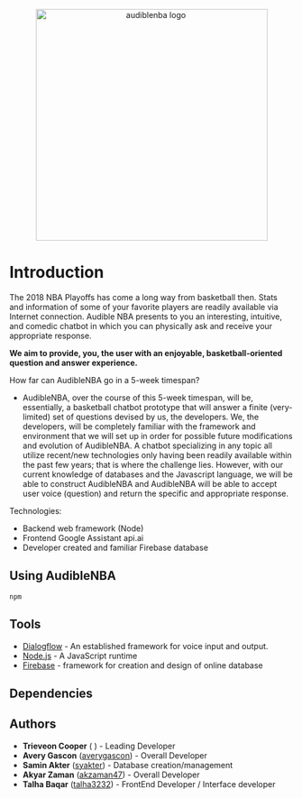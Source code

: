 <p align="center">
<img width="411" alt="audiblenba logo" src="https://user-images.githubusercontent.com/29191829/43220027-c2f8d1dc-8ffd-11e8-9b23-22e6e4ab4b97.png">
</p>

# Introduction

The 2018 NBA Playoffs has come a long way from basketball then. Stats and information of some of your favorite players are readily available via Internet connection. Audible NBA presents to you an interesting, intuitive, and comedic chatbot in which you can physically ask and receive your appropriate response.

**We aim to provide, you, the user with an enjoyable, basketball-oriented question and answer experience.**

How far can AudibleNBA go in a 5-week timespan?

 + AudibleNBA, over the course of this 5-week timespan, will be, essentially, a basketball chatbot prototype that will answer a finite (very-limited) set of questions devised by us, the developers. We, the developers, will be completely familiar with the framework and environment that we will set up in order for possible future modifications and evolution of AudibleNBA. A chatbot specializing in any topic all utilize recent/new technologies only having been readily available within the past few years; that is where the challenge lies. However, with our current knowledge of databases and the Javascript language, we will be able to construct AudibleNBA and AudibleNBA will be able to accept user voice (question) and return the specific and appropriate response.
 
Technologies:

 + Backend web framework (Node)
 + Frontend Google Assistant api.ai
 + Developer created and familiar Firebase database

## Using AudibleNBA

```
npm
```

## Tools

* [Dialogflow](https://dialogflow.com/) - An established framework for voice input and output.
* [Node.js](https://nodejs.org/en/) - A JavaScript runtime
* [Firebase](https://firebase.google.com/) - framework for creation and design of online database

## Dependencies

## Authors

* **Trieveon Cooper** ([](https://github.com/) ) - Leading Developer
* **Avery Gascon** ([averygascon](https://github.com/averygascon)) - Overall Developer
* **Samin Akter** ([syakter](https://github.com/syakter)) - Database creation/management
* **Akyar Zaman** ([akzaman47](https://github.com/akzaman47)) - Overall Developer
* **Talha Baqar** ([talha3232](https://github.com/talha3232)) - FrontEnd Developer / Interface developer
